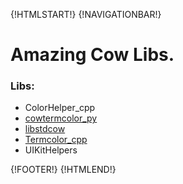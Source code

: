 {!HTMLSTART!}
{!NAVIGATIONBAR!}

# Amazing Cow Libs.

<!-- ####################################################################### -->

### Libs:

* ColorHelper_cpp
* [cowtermcolor_py](./cowtermcolor_py)
* [libstdcow](./libstdcow)
* [Termcolor_cpp](./termcolor_cpp)
* UIKitHelpers

{!FOOTER!}
{!HTMLEND!}
